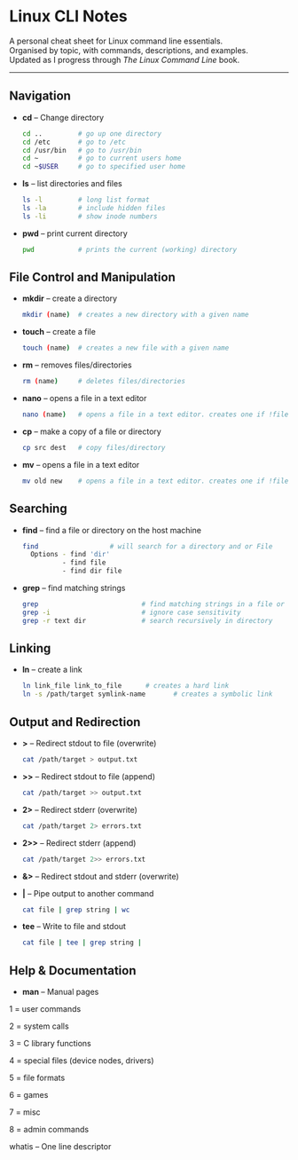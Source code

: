 # Linux CLI Notes

A personal cheat sheet for Linux command line essentials.  
Organised by topic, with commands, descriptions, and examples.  
Updated as I progress through *The Linux Command Line* book.

---

## Navigation
- **cd** – Change directory  
  ```bash
  cd ..         # go up one directory
  cd /etc       # go to /etc
  cd /usr/bin   # go to /usr/bin
  cd ~ 			# go to current users home
  cd ~$USER     # go to specified user home
  ```

- **ls** – list directories and files
  ```bash
  ls -l   		# long list format
  ls -la  		# include hidden files
  ls -li  		# show inode numbers
  ```

- **pwd** – print current directory
  ```bash
  pwd 			# prints the current (working) directory
  ```
  
## File Control and Manipulation
- **mkdir** – create a directory
  ```bash
  mkdir (name)	# creates a new directory with a given name
  ```
- **touch** – create a file 
  ```bash
  touch (name) 	# creates a new file with a given name
  ```
- **rm** – removes files/directories 
  ```bash
  rm (name)    	# deletes files/directories 
  ```
- **nano** – opens a file in a text editor
  ```bash
  nano (name)  	# opens a file in a text editor. creates one if !file
  ```
- **cp** – make a copy of a file or directory
  ```bash
  cp src dest  	# copy files/directory 
  ```
- **mv** – opens a file in a text editor
  ```bash
  mv old new  	# opens a file in a text editor. creates one if !file
  ```

  
## Searching
- **find** – find a file or directory on the host machine
  ```bash
  find 					# will search for a directory and or File
	Options - find 'dir'
			- find file 
			- find dir file 
  ```
- **grep** – find matching strings 
  ```bash
  grep 							# find matching strings in a file or directory name, as well as matching strings in a files content
  grep -i 						# ignore case sensitivity
  grep -r text dir				# search recursively in directory
  ```


## Linking
- **ln** – create a link 
  ```bash
  ln link_file link_to_file		 # creates a hard link 
  ln -s /path/target symlink-name		# creates a symbolic link
  ```

## Output and Redirection
- **>** – Redirect stdout to file (overwrite) 
  ```bash
  cat /path/target > output.txt
  ````
  
- **>>** – Redirect stdout to file (append) 
  ```bash
  cat /path/target >> output.txt
  ````
  
- **2>** – Redirect stderr (overwrite) 
  ```bash
  cat /path/target 2> errors.txt
  ````
  
- **2>>** – Redirect stderr (append) 
  ```bash
  cat /path/target 2>> errors.txt
  ```
  
- **&>** – Redirect stdout and stderr (overwrite) 

  
- **|** – Pipe output to another command
  ```bash
  cat file | grep string | wc 
  ````
  
- **tee** – Write to file and stdout
  ```bash
  cat file | tee | grep string | 
  ````
  
## Help & Documentation

- **man** – Manual pages

1 = user commands

2 = system calls

3 = C library functions

4 = special files (device nodes, drivers)

5 = file formats

6 = games

7 = misc

8 = admin commands

whatis – One line descriptor
  